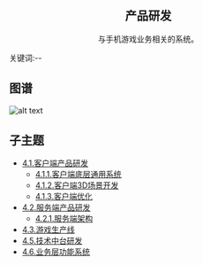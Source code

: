 <h2 align="center">产品研发</h2>
<p align="center">与手机游戏业务相关的系统。</p>
<p">关键词:--</p>

## 图谱
![alt text](https://github.com/gonglei007/GameDevMind/blob/main/exports/4.产品研发.png?raw=true)

## 子主题
* [4.1.客户端产品研发](https://github.com/gonglei007/GameDevMind/blob/main/mds/4.1.客户端产品研发.md)
    * [4.1.1.客户端底层通用系统](https://github.com/gonglei007/GameDevMind/blob/main/mds/4.1.1.客户端底层通用系统.md)
    * [4.1.2.客户端3D场景开发](https://github.com/gonglei007/GameDevMind/blob/main/mds/4.1.2.客户端3D场景开发.md)
    * [4.1.3.客户端优化](https://github.com/gonglei007/GameDevMind/blob/main/mds/4.1.3.客户端优化.md)
* [4.2.服务端产品研发](https://github.com/gonglei007/GameDevMind/blob/main/mds/4.2.服务端产品研发.md)
    * [4.2.1.服务端架构](https://github.com/gonglei007/GameDevMind/blob/main/mds/4.2.1.服务端架构.md)
* [4.3.游戏生产线](https://github.com/gonglei007/GameDevMind/blob/main/mds/4.3.游戏生产线.md)
* [4.5.技术中台研发](https://github.com/gonglei007/GameDevMind/blob/main/mds/4.5.技术中台研发.md)
* [4.6.业务层功能系统](https://github.com/gonglei007/GameDevMind/blob/main/mds/4.6.业务层功能系统.md)
